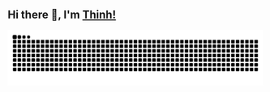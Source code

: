 ## Hi there 👋, I'm [Thinh!](https://github.com/shInNei)

![GitHub Snake Light](https://raw.githubusercontent.com/shInNei/shInNei/output/github-contribution-grid-snake.svg)

<!--
**shInNei/shInNei** is a ✨ _special_ ✨ repository because its `README.md` (this file) appears on your GitHub profile.

Here are some ideas to get you started:

- 🔭 I’m currently working on ...
- 🌱 I’m currently learning ...
- 👯 I’m looking to collaborate on ...
- 🤔 I’m looking for help with ...
- 💬 Ask me about ...
- 📫 How to reach me: ...
- 😄 Pronouns: ...
- ⚡ Fun fact: ...
